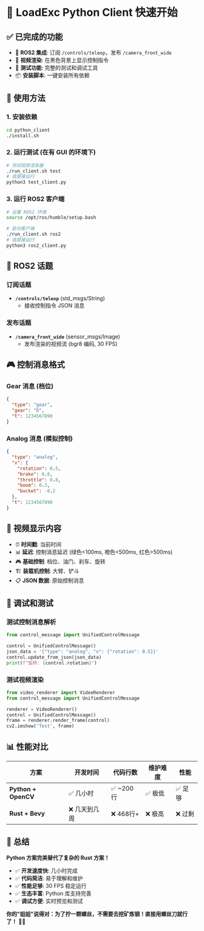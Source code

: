 # 🚀 LoadExc Python Client 快速开始

## ✅ 已完成的功能

- 📡 **ROS2 集成**: 订阅 `/controls/teleop`，发布 `/camera_front_wide`
- 🎥 **视频渲染**: 在黑色背景上显示控制指令
- 🧪 **测试功能**: 完整的测试和调试工具
- 📦 **安装脚本**: 一键安装所有依赖

## 🎯 使用方法

### 1. 安装依赖
```bash
cd python_client
./install.sh
```

### 2. 运行测试 (在有 GUI 的环境下)
```bash
# 测试视频渲染器
./run_client.sh test
# 或直接运行
python3 test_client.py
```

### 3. 运行 ROS2 客户端
```bash
# 设置 ROS2 环境
source /opt/ros/humble/setup.bash

# 启动客户端
./run_client.sh ros2
# 或直接运行
python3 ros2_client.py
```

## 📡 ROS2 话题

### 订阅话题
- **`/controls/teleop`** (std_msgs/String)
  - 接收控制指令 JSON 消息

### 发布话题  
- **`/camera_front_wide`** (sensor_msgs/Image)
  - 发布渲染的视频流 (bgr8 编码, 30 FPS)

## 🎮 控制消息格式

### Gear 消息 (档位)
```json
{
  "type": "gear",
  "gear": "D",
  "t": 1234567890
}
```

### Analog 消息 (模拟控制)
```json
{
  "type": "analog", 
  "v": {
    "rotation": 0.5,
    "brake": 0.0,
    "throttle": 0.8,
    "boom": 0.3,
    "bucket": -0.2
  },
  "t": 1234567890
}
```

## 🎥 视频显示内容

- ⏰ **时间戳**: 当前时间
- 📊 **延迟**: 控制消息延迟 (绿色<100ms, 橙色<500ms, 红色>500ms)
- 🎮 **基础控制**: 档位、油门、刹车、旋转
- 🏗️ **装载机控制**: 大臂、铲斗
- 📋 **JSON 数据**: 原始控制消息

## 🔧 调试和测试

### 测试控制消息解析
```python
from control_message import UnifiedControlMessage

control = UnifiedControlMessage()
json_data = '{"type": "analog", "v": {"rotation": 0.5}}'
control.update_from_json(json_data)
print(f"旋转: {control.rotation}")
```

### 测试视频渲染
```python
from video_renderer import VideoRenderer
from control_message import UnifiedControlMessage

renderer = VideoRenderer()
control = UnifiedControlMessage()
frame = renderer.render_frame(control)
cv2.imshow('Test', frame)
```

## 📊 性能对比

| 方案 | 开发时间 | 代码行数 | 维护难度 | 性能 |
|------|----------|----------|----------|------|
| **Python + OpenCV** | ✅ 几小时 | ✅ ~200行 | ✅ 极低 | ✅ 足够 |
| **Rust + Bevy** | ❌ 几天到几周 | ❌ 468行+ | ❌ 极高 | ❌ 过剩 |

## 🎯 总结

**Python 方案完美替代了复杂的 Rust 方案！**

- ✅ **开发速度快**: 几小时完成
- ✅ **代码简洁**: 易于理解和维护  
- ✅ **性能足够**: 30 FPS 稳定运行
- ✅ **生态丰富**: Python 库支持完善
- ✅ **调试方便**: 实时预览和测试

**你的"姐姐"说得对：为了拧一颗螺丝，不需要去挖矿炼钢！直接用螺丝刀就行了！** 🔧✨






